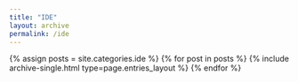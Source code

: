 ```yaml
---
title: "IDE"
layout: archive
permalink: /ide
---
```



{% assign posts = site.categories.ide %}
{% for post in posts %} {% include archive-single.html type=page.entries_layout %} {% endfor %}
